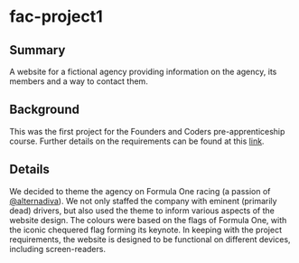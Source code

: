 # fac-project1

## Summary

A website for a fictional agency providing information on the agency, its members and a way to contact them.

## Background

This was the first project for the Founders and Coders pre-apprenticeship course. Further details on the requirements can be found at this [link](https://learn.foundersandcoders.com/course/syllabus/pre-apprenticeship/markup/project/).  

## Details 

We decided to theme the agency on Formula One racing (a passion of [@alternadiva](https://github.com/alternadiva)). We not only staffed the company with eminent (primarily dead) drivers, but also used the theme to inform various aspects of the website design. The colours were based on the flags of Formula One, with the iconic chequered flag forming its keynote. In keeping with the project requirements, the website is designed to be functional on different devices, including screen-readers. 
